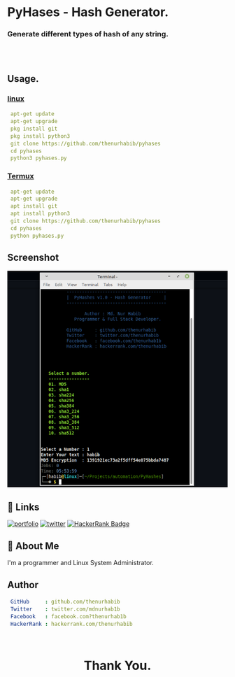 
# PyHases - Hash Generator.

### Generate different types of hash of any string.

<br>
<br>

## Usage.
### <u> linux </u>

```yaml
 apt-get update
 apt-get upgrade
 pkg install git
 pkg install python3
 git clone https://github.com/thenurhabib/pyhases
 cd pyhases
 python3 pyhases.py

```
### <u> Termux </u>

```yaml
 apt-get update
 apt-get upgrade
 apt install git
 apt install python3
 git clone https://github.com/thenurhabib/pyhases
 cd pyhases
 python pyhases.py

```



## Screenshot

![App Screenshot](./ss.png)


## 🔗 Links
[![portfolio](https://img.shields.io/badge/my_portfolio-000?style=for-the-badge&logo=ko-fi&logoColor=white)](https://www.nurhabib.ml/)
[![twitter](https://img.shields.io/badge/twitter-1DA1F2?style=for-the-badge&logo=twitter&logoColor=white)](https://twitter.com/mdnurhab1b)
[![HackerRank Badge](https://img.shields.io/badge/-Hackerrank-2EC866?style=for-the-badge&logo=HackerRank&logoColor=whitelogo=twitter&logoColor=white&link=https://hackerRank.com/thenurhabib)](https://hackerrank.com/thenurhabib)

## 🚀 About Me
I'm a programmer and Linux System Administrator.


## Author

```yaml
 GitHub     : github.com/thenurhabib
 Twitter    : twitter.com/mdnurhab1b
 Facebook   : facebook.com?thenurhab1b 
 HackerRank : hackerrank.com/thenurhabib
```
<br>


# <strong> <center> Thank You. </center> <strong>
